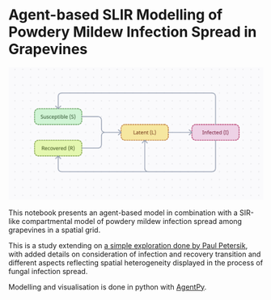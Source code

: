 # Agent-based SLIR Modelling of Powdery Mildew Infection Spread in Grapevines

<img src="resources/state_machine.png" alt="state_machine" width="640"/>


This notebook presents an agent-based model in combination with a SIR-like compartmental model of powdery mildew infection spread among grapevines in a spatial grid.

This is a study extending on [a simple exploration done by Paul Petersik](https://medium.com/dev-genius/a-simple-cellular-automaton-of-plant-epidemics-in-julia-29ac62d87516), with added details on consideration of infection and recovery transition and different aspects reflecting spatial heterogeneity displayed in the process of fungal infection spread.

Modelling and visualisation is done in python with [AgentPy](https://agentpy.readthedocs.io/en/latest/index.html).